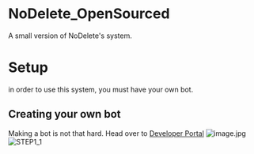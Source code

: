 # NoDelete_OpenSourced
A small version of NoDelete's system.

# Setup
in order to use this system, you must have your own bot.

## Creating your own bot

Making a bot is not that hard. Head over to [Developer Portal](https://discord.com/developers/applications/)
![image.jpg](https://ironworks.neocities.org/assets/STEP1_1.PNG)
![STEP1_1](https://github.com/Fe4528/NoDelete_OpenSourced/assets/98946169/1cbb10d9-605e-4853-93bc-110fed7991ec)
